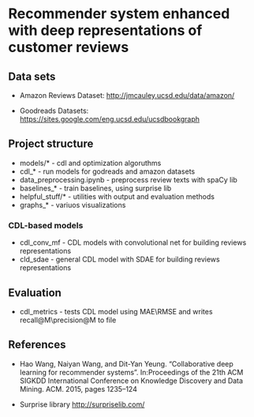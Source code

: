 # Recommender system enhanced with deep representations of customer reviews

## Data sets
* Amazon Reviews Dataset: 
http://jmcauley.ucsd.edu/data/amazon/

* Goodreads Datasets:
https://sites.google.com/eng.ucsd.edu/ucsdbookgraph

## Project structure

* models/* - cdl and optimization algoruthms
* cdl_* - run models for godreads and amazon datasets
* data_preprocessing.ipynb - preprocess review texts with spaCy lib
* baselines_* - train baselines, using surprise lib
* helpful_stuff/* - utilities with output and evaluation methods
* graphs_* - variuos visualizations

### CDL-based models
* cdl_conv_mf - CDL models with convolutional net for building reviews representations
* cld_sdae - general CDL model with SDAE for building reviews representations

## Evaluation

* cdl_metrics - tests CDL model using MAE\RMSE and writes recall@M\precision@M to file  

## References

* Hao Wang, Naiyan Wang, and Dit-Yan Yeung. “Collaborative deep learning for recommender systems”. In:Proceedings  of  the  21th  ACM  SIGKDD International Conference on Knowledge Discovery and Data Mining. ACM. 2015, pages 1235–124


* Surprise library http://surpriselib.com/